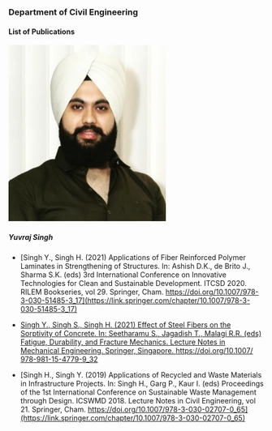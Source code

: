 ### Department of Civil Engineering

#### List of Publications

![YJS](Content\CE\Images\picture.png)

##### Yuvraj Singh

- [Singh Y., Singh H. (2021) Applications of Fiber Reinforced Polymer
Laminates in Strengthening of Structures. In: Ashish D.K., de Brito J.,
Sharma S.K. (eds) 3rd International Conference on Innovative Technologies
for Clean and Sustainable Development. ITCSD 2020. RILEM Bookseries,
 vol 29. Springer, Cham. https://doi.org/10.1007/978-3-030-51485-3_17](https://link.springer.com/chapter/10.1007/978-3-030-51485-3_17)

 - [Singh Y., Singh S., Singh H. (2021) Effect of Steel Fibers on the
 Sorptivity of Concrete. In: Seetharamu S., Jagadish T., Malagi R.R.
 (eds) Fatigue, Durability, and Fracture Mechanics. Lecture Notes in
 Mechanical Engineering. Springer, Singapore. https://doi.org/10.1007/
 978-981-15-4779-9_32](https://link.springer.com/chapter/10.1007/978-981-15-4779-9_32)

 - [Singh H., Singh Y. (2019) Applications of Recycled and Waste Materials
in Infrastructure Projects. In: Singh H., Garg P., Kaur I. (eds)
Proceedings of the 1st International Conference on Sustainable Waste
  Management through Design. ICSWMD 2018. Lecture Notes in Civil Engineering,
   vol 21. Springer, Cham. https://doi.org/10.1007/978-3-030-02707-0_65](https://link.springer.com/chapter/10.1007/978-3-030-02707-0_65)
